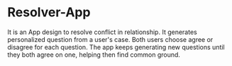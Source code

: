 # Resolver-App
It is an App design to resolve conflict in relationship. It generates personalized question from a user's case. Both users choose agree or disagree for each question. The app keeps generating new questions until they both agree on one, helping then find common ground.
